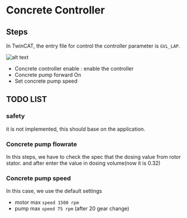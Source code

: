 # Concrete Controller
## Steps
In TwinCAT, the entry file for control the controller parameter is `GVL_LAP`.

![alt text](../docs/image/plc_var_control.png)

- Concrete controller enable : enable the controller
- Concrete pump forward On
- Set concrete pump speed

## TODO LIST
### safety
it is not implemented, this should base on the application.

### Concrete pump flowrate
In this steps, we have to check the spec that the dosing value from rotor stator.
and after enter the value in dosing volume(now it is 0.32)

### Concrete pump speed
In this case, we use the default settings
- motor max `speed 1500 rpm`
- pump max `speed 75 rpm` (after 20 gear change)
